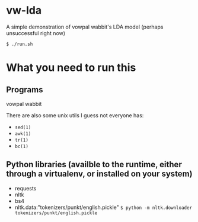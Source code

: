# vw-lda

A simple demonstration of vowpal wabbit's LDA model (perhaps unsuccessful right now)

`$ ./run.sh `

# What you need to run this
## Programs
vowpal wabbit 

There are also some unix utils I guess not everyone has:
- `sed(1)`
- `awk(1)`
- `tr(1)`
- `bc(1)`
## Python libraries (availble to the runtime, either through a virtualenv, or installed on your system)
- requests
- nltk
- bs4
- nltk.data:"tokenizers/punkt/english.pickle" 
`$ python -m nltk.downloader tokenizers/punkt/english.pickle`
